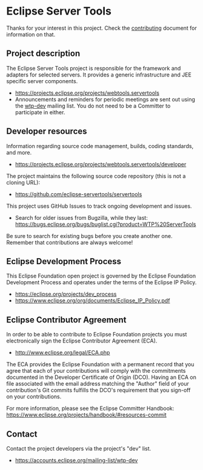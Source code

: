 # Eclipse Server Tools

Thanks for your interest in this project. Check the [contributing](CONTRIBUTING.md) document for information on that.

## Project description

The Eclipse Server Tools project is responsible for the framework and adapters for selected servers. It provides a generic infrastructure and JEE specific server components.

* https://projects.eclipse.org/projects/webtools.servertools
* Announcements and reminders for periodic meetings are sent out using the [wtp-dev](https://accounts.eclipse.org/mailing-list/wtp-dev) mailing list. You do not need to be a Committer to participate in either.

## Developer resources

Information regarding source code management, builds, coding standards, and
more.

* https://projects.eclipse.org/projects/webtools.servertools/developer

The project maintains the following source code repository (this is not a cloning URL):

* https://github.com/eclipse-servertools/servertools

This project uses GitHub Issues to track ongoing development and issues.

* Search for older issues from Bugzilla, while they last: https://bugs.eclipse.org/bugs/buglist.cgi?product=WTP%20ServerTools

Be sure to search for existing bugs before you create another one. Remember that contributions are always welcome!

## Eclipse Development Process

This Eclipse Foundation open project is governed by the Eclipse Foundation
Development Process and operates under the terms of the Eclipse IP Policy.

* https://eclipse.org/projects/dev_process
* https://www.eclipse.org/org/documents/Eclipse_IP_Policy.pdf

## Eclipse Contributor Agreement

In order to be able to contribute to Eclipse Foundation projects you must
electronically sign the Eclipse Contributor Agreement (ECA).

* http://www.eclipse.org/legal/ECA.php

The ECA provides the Eclipse Foundation with a permanent record that you agree
that each of your contributions will comply with the commitments documented in
the Developer Certificate of Origin (DCO). Having an ECA on file associated with
the email address matching the "Author" field of your contribution's Git commits
fulfills the DCO's requirement that you sign-off on your contributions.

For more information, please see the Eclipse Committer Handbook:
https://www.eclipse.org/projects/handbook/#resources-commit

## Contact

Contact the project developers via the project's "dev" list.

* https://accounts.eclipse.org/mailing-list/wtp-dev
